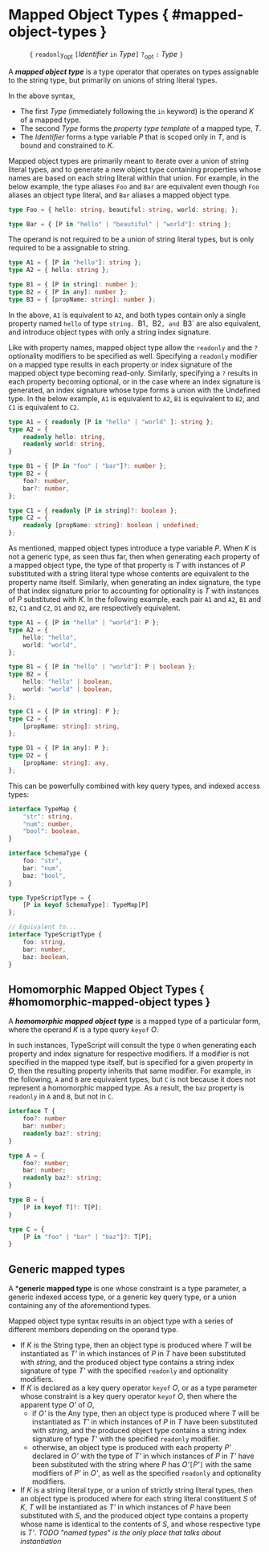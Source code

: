 
# Mapped Object Types { #mapped-object-types }

&emsp;&emsp;&emsp;`{` `readonly`<sub>opt</sub> `[`*Identifier* `in` *Type*`]` `?`<sub>opt</sub> `:` *Type* `}`

A ***mapped object type*** is a type operator that operates on types assignable to the string type, but primarily on unions of string literal types.

In the above syntax,

* The first *Type* (immediately following the `in` keyword) is the operand *K* of a mapped type.
* The second *Type* forms the *property type template* of a mapped type, *T*.
* The *Identifier* forms a type variable *P* that is scoped only in *T*, and is bound and constrained to *K*.

Mapped object types are primarily meant to iterate over a union of string literal types, and to generate a new object type containing properties whose names are based on each string literal within that union.
For example, in the below example, the type aliases `Foo` and `Bar` are equivalent even though `Foo` aliases an object type literal, and `Bar` aliases a mapped object type.

```ts
type Foo = { hello: string, beautiful: string, world: string; };

type Bar = { [P in "hello" | "beautiful" | "world"]: string };
```

The operand is not required to be a union of string literal types, but is only required to be a assignable to string.

```ts
type A1 = { [P in "hello"]: string };
type A2 = { hello: string };

type B1 = { [P in string]: number };
type B2 = { [P in any]: number };
type B3 = { [propName: string]: number };
```

In the above, `A1` is equivalent to `A2`, and both types contain only a single property named `hello` of type `string.
`B1`, `B2`, and `B3` are also equivalent, and introduce object types with only a string index signature.

Like with property names, mapped object type allow the `readonly` and the `?` optionality modifiers to be specified as well.
Specifying a `readonly` modifier on a mapped type results in each property or index signature of the mapped object type becoming read-only.
Similarly, specifying a `?` results in each property becoming optional, or in the case where an index signature is generated, an index signature whose type forms a union with the Undefined type.
In the below example, `A1` is equivalent to `A2`, `B1` is equivalent to `B2`, and `C1` is equivalent to `C2`.

```ts
type A1 = { readonly [P in "hello" | "world" ]: string };
type A2 = {
    readonly hello: string,
    readonly world: string,
}

type B1 = { [P in "foo" | "bar"]?: number };
type B2 = {
    foo?: number,
    bar?: number,
};

type C1 = { readonly [P in string]?: boolean };
type C2 = {
    readonly [propName: string]: boolean | undefined;
};
```

As mentioned, mapped object types introduce a type variable *P*.
When *K* is not a generic type, as seen thus far, then when generating each property of a mapped object type, the type of that property is *T* with instances of *P* substituted with a string literal type whose contents are equivalent to the property name itself.
Similarly, when generating an index signature, the type of that index signature prior to accounting for optionality is *T* with instances of *P* substituted with *K*.
In the following example, each pair `A1` and `A2`, `B1` and `B2`, `C1` and `C2`, `D1` and `D2`, are respectively equivalent.

```ts
type A1 = { [P in "hello" | "world"]: P };
type A2 = {
    hello: "hello",
    world: "world",
};

type B1 = { [P in "hello" | "world"]: P | boolean };
type B2 = {
    hello: "hello" | boolean,
    world: "world" | boolean,
};

type C1 = { [P in string]: P };
type C2 = {
    [propName: string]: string,
};

type D1 = { [P in any]: P };
type D2 = {
    [propName: string]: any,
};
```

This can be powerfully combined with key query types, and indexed access types:

```ts
interface TypeMap {
    "str": string,
    "num": number,
    "bool": boolean,
}

interface SchemaType {
    foo: "str",
    bar: "num",
    baz: "bool",
}

type TypeScriptType = {
    [P in keyof SchemaType]: TypeMap[P]
};

// Equivalent to...
interface TypeScriptType {
    foo: string,
    bar: number,
    baz: boolean,
}
```

## Homomorphic Mapped Object Types { #homomorphic-mapped-object types }

A ***homomorphic mapped object type*** is a mapped type of a particular form, where the operand *K* is a type query `keyof` *O*.

In such instances, TypeScript will consult the type `O` when generating each property and index signature for respective modifiers.
If a modifier is not specified in the mapped type itself, but is specified for a given property in *O*, then the resulting property inherits that same modifier.
For example, in the following, `A` and `B` are equivalent types, but `C` is not because it does not represent a homomorphic mapped type.
As a result, the `baz` property is `readonly` in `A` and `B`, but not in `C`.

```ts
interface T {
    foo?: number
    bar: number;
    readonly baz?: string;
}

type A = {
    foo?: number;
    bar: number;
    readonly baz?: string;
}

type B = {
    [P in keyof T]?: T[P];
}

type C = {
    [P in "foo" | "bar" | "baz"]?: T[P];
}
```

## Generic mapped types

A ***generic mapped type** is one whose constraint is a type parameter, a generic indexed access type, or a generic key query type, or a union containing any of the aforementiond types.

Mapped object type syntax results in an object type with a series of different members depending on the operand type.

* If *K* is the String type, then an object type is produced where *T* will be instantiated as *T'* in which instances of *P* in *T* have been substituted with *string*, and the produced object type contains a string index signature of type *T'* with the specified `readonly` and optionality modifiers.
* If *K* is declared as a key query operator `keyof` *O*, or as a type parameter whose constraint is a key query operator `keyof` *O*, then where the apparent type *O'* of *O*,
    * if *O'* is the Any type, then an object type is produced where *T* will be instantiated as *T'* in which instances of *P* in *T* have been substituted with *string*, and the produced object type contains a string index signature of type *T'* with the specified `readonly` modifier.
    * otherwise, an object type is produced with each property *P'* declared in *O'* with the type of *T'* in which instances of *P* in *T'* have been substituted with the string  where *P* has *O'*`[`*P'*`]` with the same modifiers of *P'* in *O'*, as well as the specified `readonly` and optionality modifiers.
* If *K* is a string literal type, or a union of strictly string literal types, then an object type is produced where for each string literal constituent *S* of *K*, *T* will be instantiated as *T'* in which instances of *P* have been substituted with *S*, and the produced object type contains a property whose name is identical to the contents of *S*, and whose respective type is *T'*.
*TODO "named types" is the only place that talks about instantiation*